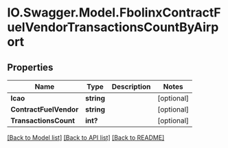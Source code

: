 # IO.Swagger.Model.FbolinxContractFuelVendorTransactionsCountByAirport
## Properties

Name | Type | Description | Notes
------------ | ------------- | ------------- | -------------
**Icao** | **string** |  | [optional] 
**ContractFuelVendor** | **string** |  | [optional] 
**TransactionsCount** | **int?** |  | [optional] 

[[Back to Model list]](../README.md#documentation-for-models) [[Back to API list]](../README.md#documentation-for-api-endpoints) [[Back to README]](../README.md)

